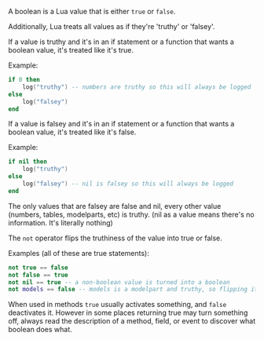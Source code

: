 A boolean is a Lua value that is either <code>true</code> or <code>false</code>.

Additionally, Lua treats all values as if they're 'truthy' or 'falsey'.

If a value is truthy and it's in an if statement or a function that wants a boolean value, it's treated like it's true.

Example:

```lua
if 0 then
    log("truthy") -- numbers are truthy so this will always be logged
else
    log("falsey")
end
```

If a value is falsey and it's in an if statement or a function that wants a boolean value, it's treated like it's false.

Example:

```lua
if nil then
    log("truthy")
else
    log("falsey") -- nil is falsey so this will always be logged
end
```

The only values that are falsey are false and nil, every other value (numbers, tables, modelparts, etc) is truthy. (nil as a value means there's no information. It's literally nothing)

The <code>not</code> operator flips the truthiness of the value into true or false.

Examples (all of these are true statements):

```lua
not true == false
not false == true
not nil == true -- a non-boolean value is turned into a boolean
not models == false -- models is a modelpart and truthy, so flipping it turns it into false
```

When used in methods <code>true</code> usually activates something, and <code>false</code> deactivates it. However in some places returning true may turn something off, always read the description of a method, field, or event to discover what boolean does what.
